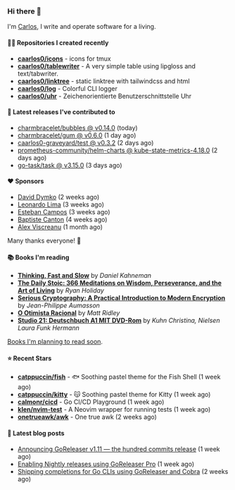 ### Hi there 👋

I'm [Carlos](https://caarlos0.dev), I write and operate software for a living.

#### 👨‍💻 Repositories I created recently
- **[caarlos0/icons](https://github.com/caarlos0/icons)** - icons for tmux
- **[caarlos0/tablewriter](https://github.com/caarlos0/tablewriter)** - A very simple table using lipgloss and text/tabwriter.
- **[caarlos0/linktree](https://github.com/caarlos0/linktree)** - static linktree with tailwindcss and html
- **[caarlos0/log](https://github.com/caarlos0/log)** - Colorful CLI logger
- **[caarlos0/uhr](https://github.com/caarlos0/uhr)** - Zeichenorientierte Benutzerschnittstelle Uhr

#### 🚀 Latest releases I've contributed to


- [charmbracelet/bubbles @ v0.14.0](https://github.com/charmbracelet/bubbles/releases/tag/v0.14.0) (today)
- [charmbracelet/gum @ v0.6.0](https://github.com/charmbracelet/gum/releases/tag/v0.6.0) (1 day ago)
- [caarlos0-graveyard/test @ v0.3.2](https://github.com/caarlos0-graveyard/test/releases/tag/v0.3.2) (2 days ago)
- [prometheus-community/helm-charts @ kube-state-metrics-4.18.0](https://github.com/prometheus-community/helm-charts/releases/tag/kube-state-metrics-4.18.0) (2 days ago)
- [go-task/task @ v3.15.0](https://github.com/go-task/task/releases/tag/v3.15.0) (3 days ago)

#### ❤️ Sponsors
- [David Dymko](https://github.com/ddymko) (2 weeks ago)
- [Leonardo Lima](https://github.com/leozz37) (3 weeks ago)
- [Esteban Campos](https://github.com/stvmachine) (3 weeks ago)
- [Baptiste Canton](https://github.com/batmac) (4 weeks ago)
- [Alex Viscreanu](https://github.com/aexvir) (1 month ago)

Many thanks everyone! 🙏

#### 📚 Books I'm reading
- **[Thinking, Fast and Slow](https://www.goodreads.com/book/show/13135899-thinking-fast-and-slow)** by _Daniel Kahneman_
- **[The Daily Stoic: 366 Meditations on Wisdom, Perseverance, and the Art of Living](https://www.goodreads.com/book/show/29093292-the-daily-stoic)** by _Ryan Holiday_
- **[Serious Cryptography: A Practical Introduction to Modern Encryption](https://www.goodreads.com/book/show/36265193-serious-cryptography)** by _Jean-Philippe Aumasson_
- **[O Otimista Racional](https://www.goodreads.com/book/show/32706964-o-otimista-racional)** by _Matt Ridley_
- **[Studio 21: Deutschbuch A1 MIT DVD-Rom](https://www.goodreads.com/book/show/25495148-studio-21)** by _Kuhn Christina, Nielsen Laura Funk Hermann_

[Books I'm planning to read soon](https://www.amazon.com.br/hz/wishlist/ls/EB8P7VS717SV).

#### ⭐ Recent Stars


- **[catppuccin/fish](https://github.com/catppuccin/fish)** - 🐟 Soothing pastel theme for the Fish Shell (1 week ago)
- **[catppuccin/kitty](https://github.com/catppuccin/kitty)** - 😽 Soothing pastel theme for Kitty (1 week ago)
- **[calmonr/cicd](https://github.com/calmonr/cicd)** - Go CI/CD Playground (1 week ago)
- **[klen/nvim-test](https://github.com/klen/nvim-test)** - A Neovim wrapper for running tests (1 week ago)
- **[onetrueawk/awk](https://github.com/onetrueawk/awk)** - One true awk (2 weeks ago)

#### 📄 Latest blog posts
- [Announcing GoReleaser v1.11 — the hundred commits release](https://carlosbecker.com/posts/goreleaser-v1.11/) (1 week ago)
- [Enabling Nightly releases using GoReleaser Pro](https://carlosbecker.com/posts/goreleaser-nightly/) (1 week ago)
- [Shipping completions for Go CLIs using GoReleaser and Cobra](https://carlosbecker.com/posts/golang-completions-cobra/) (2 weeks ago)
